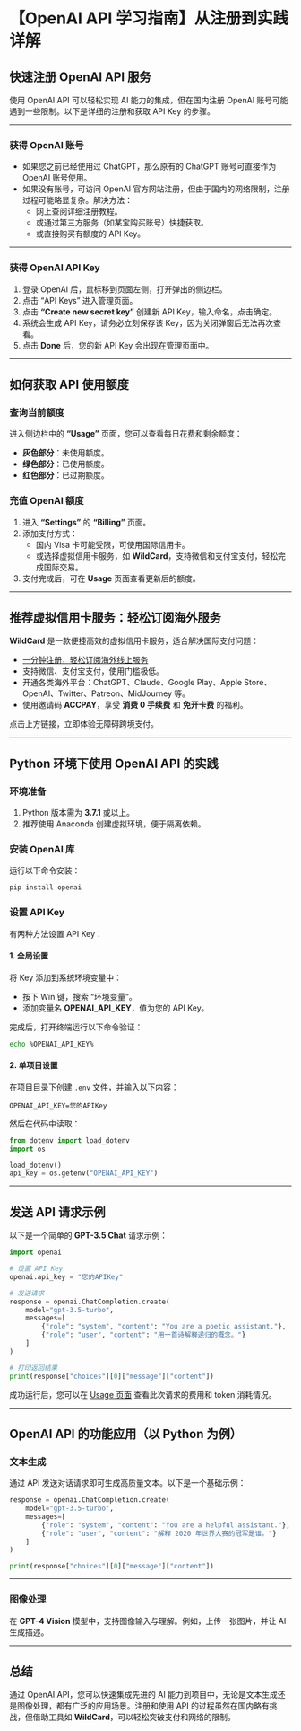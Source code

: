 
# 【OpenAI API 学习指南】从注册到实践详解

## 快速注册 OpenAI API 服务

使用 OpenAI API 可以轻松实现 AI 能力的集成，但在国内注册 OpenAI 账号可能遇到一些限制。以下是详细的注册和获取 API Key 的步骤。

---

### 获得 OpenAI 账号

- 如果您之前已经使用过 ChatGPT，那么原有的 ChatGPT 账号可直接作为 OpenAI 账号使用。
- 如果没有账号，可访问 OpenAI 官方网站注册，但由于国内的网络限制，注册过程可能略显复杂。解决方法：
  - 网上查阅详细注册教程。
  - 或通过第三方服务（如某宝购买账号）快捷获取。
  - 或直接购买有额度的 API Key。

---

### 获得 OpenAI API Key

1. 登录 OpenAI 后，鼠标移到页面左侧，打开弹出的侧边栏。
2. 点击 “API Keys” 进入管理页面。
3. 点击 **“Create new secret key”** 创建新 API Key，输入命名，点击确定。
4. 系统会生成 API Key，请务必立刻保存该 Key，因为关闭弹窗后无法再次查看。
5. 点击 **Done** 后，您的新 API Key 会出现在管理页面中。

---

## 如何获取 API 使用额度

### 查询当前额度

进入侧边栏中的 **“Usage”** 页面，您可以查看每日花费和剩余额度：

- **灰色部分**：未使用额度。
- **绿色部分**：已使用额度。
- **红色部分**：已过期额度。

### 充值 OpenAI 额度

1. 进入 **“Settings”** 的 **“Billing”** 页面。
2. 添加支付方式：
   - 国内 Visa 卡可能受限，可使用国际信用卡。
   - 或选择虚拟信用卡服务，如 **WildCard**，支持微信和支付宝支付，轻松完成国际交易。
3. 支付完成后，可在 **Usage** 页面查看更新后的额度。

---

## 推荐虚拟信用卡服务：轻松订阅海外服务

**WildCard** 是一款便捷高效的虚拟信用卡服务，适合解决国际支付问题：

- [一分钟注册，轻松订阅海外线上服务](https://bit.ly/bewildcard)
- 支持微信、支付宝支付，使用门槛极低。
- 开通各类海外平台：ChatGPT、Claude、Google Play、Apple Store、OpenAI、Twitter、Patreon、MidJourney 等。
- 使用邀请码 **ACCPAY**，享受 **消费 0 手续费** 和 **免开卡费** 的福利。

点击上方链接，立即体验无障碍跨境支付。

---

## Python 环境下使用 OpenAI API 的实践

### 环境准备

1. Python 版本需为 **3.7.1** 或以上。
2. 推荐使用 Anaconda 创建虚拟环境，便于隔离依赖。

### 安装 OpenAI 库

运行以下命令安装：

```bash
pip install openai
```

### 设置 API Key

有两种方法设置 API Key：

#### 1. 全局设置

将 Key 添加到系统环境变量中：
- 按下 Win 键，搜索 “环境变量”。
- 添加变量名 **OPENAI_API_KEY**，值为您的 API Key。

完成后，打开终端运行以下命令验证：

```bash
echo %OPENAI_API_KEY%
```

#### 2. 单项目设置

在项目目录下创建 `.env` 文件，并输入以下内容：

```plaintext
OPENAI_API_KEY=您的APIKey
```

然后在代码中读取：

```python
from dotenv import load_dotenv
import os

load_dotenv()
api_key = os.getenv("OPENAI_API_KEY")
```

---

## 发送 API 请求示例

以下是一个简单的 **GPT-3.5 Chat** 请求示例：

```python
import openai

# 设置 API Key
openai.api_key = "您的APIKey"

# 发送请求
response = openai.ChatCompletion.create(
    model="gpt-3.5-turbo",
    messages=[
        {"role": "system", "content": "You are a poetic assistant."},
        {"role": "user", "content": "用一首诗解释递归的概念。"}
    ]
)

# 打印返回结果
print(response["choices"][0]["message"]["content"])
```

成功运行后，您可以在 [Usage 页面](https://platform.openai.com/usage) 查看此次请求的费用和 token 消耗情况。

---

## OpenAI API 的功能应用（以 Python 为例）

### 文本生成

通过 API 发送对话请求即可生成高质量文本。以下是一个基础示例：

```python
response = openai.ChatCompletion.create(
    model="gpt-3.5-turbo",
    messages=[
        {"role": "system", "content": "You are a helpful assistant."},
        {"role": "user", "content": "解释 2020 年世界大赛的冠军是谁。"}
    ]
)

print(response["choices"][0]["message"]["content"])
```

---

### 图像处理

在 **GPT-4 Vision** 模型中，支持图像输入与理解。例如，上传一张图片，并让 AI 生成描述。

---

## 总结

通过 OpenAI API，您可以快速集成先进的 AI 能力到项目中，无论是文本生成还是图像处理，都有广泛的应用场景。注册和使用 API 的过程虽然在国内略有挑战，但借助工具如 **WildCard**，可以轻松突破支付和网络的限制。

